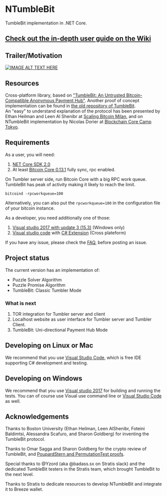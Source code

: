 # NTumbleBit
TumbleBit implementation in .NET Core.  

## [Check out the in-depth user guide on the Wiki](https://github.com/NTumbleBit/NTumbleBit/wiki)

## Trailer/Motivation
[![IMAGE ALT TEXT HERE](https://img.youtube.com/vi/T2nbxe7gH_4/2.jpg)](https://www.youtube.com/watch?v=T2nbxe7gH_4)

## Resources
Cross-platform library, based on ["TumbleBit: An Untrusted Bitcoin-Compatible Anonymous Payment Hub"](https://eprint.iacr.org/2016/575). 
Another proof of concept implementation can be found in [the old repository of TumbleBit](https://github.com/BUSEC/TumbleBit).  
An "easy" to understand explanation of the protocol has been presented by Ethan Heilman and Leen Al Shenibr at [Scaling Bitcoin Milan](https://www.youtube.com/watch?v=iGVSnxz1mn8), and on NTumbleBit implementation by Nicolas Dorier at [Blockchain Core Camp Tokyo](https://player.vimeo.com/video/215151763).

## Requirements

As a user, you will need:

1. [NET Core SDK 2.0](https://www.microsoft.com/net/core)
2. At least [Bitcoin Core 0.13.1](https://bitcoin.org/bin/bitcoin-core-0.13.1/) fully sync, rpc enabled.

On Tumbler server side, run Bitcoin Core with a big RPC work queue. TumbleBit has peak of activity making it likely to reach the limit.
```
bitcoind -rpcworkqueue=100
```

Alternatively, you can also put the `rpcworkqueue=100` in the configuration file of your bitcoin instance.

As a developer, you need additionally one of those:

1. [Visual studio 2017 with update 3 (15.3)](https://www.visualstudio.com/downloads/) (Windows only)
2. [Visual studio code](https://code.visualstudio.com/) with [C# Extension](https://marketplace.visualstudio.com/items?itemName=ms-vscode.csharp) (Cross plateform)

If you have any issue, please check the [FAQ](https://github.com/NTumbleBit/NTumbleBit/wiki/FAQ), before posting an issue.

## Project status
The current version has an implementation of:
* Puzzle Solver Algorithm
* Puzzle Promise Algorithm
* TumbleBit: Classic Tumbler Mode

### What is next

1. TOR integration for Tumbler server and client
2. Localhost website as user interface for Tumbler server and Tumbler Client.
3. TumbleBit: Uni-directional Payment Hub Mode

## Developing on Linux or Mac

We recommend that you use [Visual Studio Code](https://code.visualstudio.com/), which is free IDE supporting C# development and testing.

## Developing on Windows

We recommend that you use [Visual studio 2017](https://www.visualstudio.com/downloads/) for building and running the tests.
You can of course use Visual use command line or [Visual Studio Code](https://code.visualstudio.com/) as well.

## Acknowledgements

Thanks to Boston University (Ethan Heilman, Leen AlShenibr, Foteini Baldimtsi, Alessandra Scafuro, and Sharon Goldberg) for inventing the TumbleBit protocol.

Thanks to Omar Sagga and Sharon Goldberg for the crypto review of TumbleBit, and [PoupardStern and PermutationTest proofs](https://github.com/osagga/TumbleBitSetup).

Special thanks to @Yzord (aka @badass.sx on Stratis slack) and the dedicated TumbleBit testers in the Stratis team, which brought TumbleBit to the next level.

Thanks to Stratis to dedicate resources to develop NTumbleBit and integrate it to Breeze wallet.
